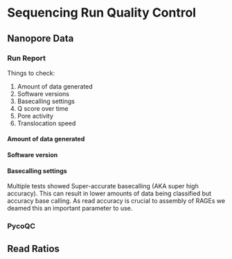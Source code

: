 # Sequencing Run Quality Control

## Nanopore Data

### Run Report

Things to check:
1. Amount of data generated
2. Software versions
3. Basecalling settings
4. Q score over time
5. Pore activity
6. Translocation speed

#### Amount of data generated

#### Software version

#### Basecalling settings
Multiple tests showed Super-accurate basecalling (AKA super high accuracy). This can result in lower amounts of data being classified but accuracy base calling. As read accuracy is crucial to assembly of RAGEs we deamed this an important parameter to use.

### PycoQC

## Read Ratios


